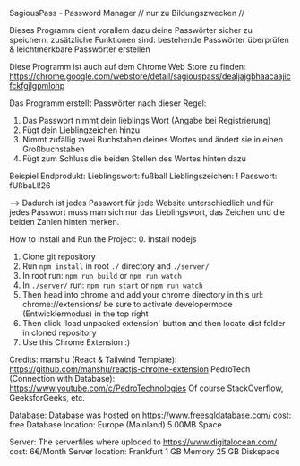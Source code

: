 SagiousPass - Password Manager
// nur zu Bildungszwecken //

Dieses Programm dient vorallem dazu deine Passwörter sicher zu speichern. 
zusätzliche Funktionen sind: bestehende Passwörter überprüfen & leichtmerkbare Passwörter erstellen

Diese Programm ist auch auf dem Chrome Web Store zu finden:
https://chrome.google.com/webstore/detail/sagiouspass/dealjajgbhaacaajicfckfgjlgpmlohp

Das Programm erstellt Passwörter nach dieser Regel: 
1. Das Passwort nimmt dein lieblings Wort (Angabe bei Registrierung)
2. Fügt dein Lieblingzeichen hinzu 
3. Nimmt zufällig zwei Buchstaben deines Wortes und ändert sie in einen Großbuchstaben
4. Fügt zum Schluss die beiden Stellen des Wortes hinten dazu

Beispiel Endprodukt:
Lieblingswort: fußball
Lieblingszeichen: !
Passwort: fUßbaLl!26 

--> Dadurch ist jedes Passwort für jede Website unterschiedlich und für jedes Passwort muss man sich nur das Lieblingswort, das Zeichen und die beiden Zahlen hinten merken. 

How to Install and Run the Project:
0. Install nodejs 
1. Clone git repository 
2. Run `npm install` in root `./` directory and `./server/`
3. In root run: `npm run build` or `npm run watch`
4. In `./server/` run: `npm run start` or `npm run watch`
5. Then head into chrome and add your chrome directory in this url: chrome://extensions/ 
    be sure to activate developermode (Entwicklermodus) in the top right
6. Then click 'load unpacked extension' button and then locate dist folder in cloned repository 
7. Use this Chrome Extension :)

Credits: 
manshu (React & Tailwind Template): https://github.com/manshu/reactjs-chrome-extension
PedroTech (Connection with Database): https://www.youtube.com/c/PedroTechnologies
Of course StackOverflow, GeeksforGeeks, etc. 

Database: 
Database was hosted on https://www.freesqldatabase.com/
cost: free
Database location: Europe (Mainland)
5.00MB Space 


Server: 
The serverfiles where uploded to https://www.digitalocean.com/ 
cost: 6€/Month 
Server location: Frankfurt 
1 GB Memory
25 GB Diskspace 

